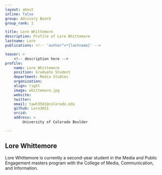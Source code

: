 ```yaml
---
layout: about
inline: false
group: Advisory Board
group_rank: 2

title: Lore Whittemore
description: Profile of Lore Whittemore
lastname: Lore
publications: <!-- 'author^=*[lastname]' -->

teaser: >
    <!-- description here -->
profile:
    name: Lore Whittemore
    position: Graduate Student
    department: Media Studies
    organization: 
    align: right
    image: whittemore.jpg
    website: 
    twitter: 
    email: tawh3581@colorado.edu
    github: Lore3851 
    orcid: 
    address: >
        University of Colorado Boulder

---
```


## Lore Whittemore

Lore Whittemore is currently a second-year student in the Media and Public Engagement masters program with the College of Media, Communication, and Information.
